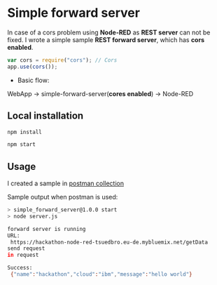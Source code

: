 # Simple forward server

In case of a cors problem using **Node-RED** as **REST server** can not be fixed.
I wrote a simple sample **REST forward server**, which has **cors enabled**.

```javascript
var cors = require("cors"); // Cors
app.use(cors());
```

* Basic flow:

WebApp -> simple-forward-server(**cores enabled**) -> Node-RED

## Local installation

```sh
npm install
```

```sh
npm start
```

## Usage

I created a sample in [postman collection](postman_collection/Node-RED-REST-sample.postman_collection.json)

Sample output when postman is used:

```sh
> simple_forward_server@1.0.0 start
> node server.js

forward server is running
URL: 
 https://hackathon-node-red-tsuedbro.eu-de.mybluemix.net/getData
send request
in request 

Success: 
 {"name":"hackathon","cloud":"ibm","message":"hello world"}
```



